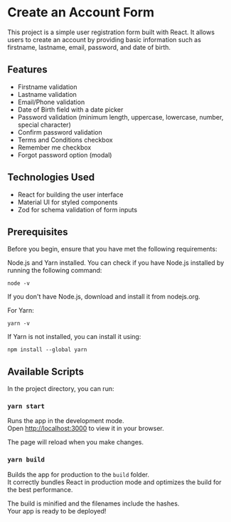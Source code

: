 # Create an Account Form

This project is a simple user registration form built with React. It allows users to create an account by providing basic information such as firstname, lastname, email, password, and date of birth.

## Features
- Firstname validation
- Lastname validation
- Email/Phone validation
- Date of Birth field with a date picker
- Password validation (minimum length, uppercase, lowercase, number, special character)
- Confirm password validation
- Terms and Conditions checkbox
- Remember me checkbox
- Forgot password option (modal)

## Technologies Used
- React for building the user interface
- Material UI for styled components
- Zod for schema validation of form inputs

## Prerequisites
Before you begin, ensure that you have met the following requirements:

Node.js and Yarn installed. You can check if you have Node.js installed by running the following command:

```
node -v
```

If you don't have Node.js, download and install it from nodejs.org.

For Yarn:

```
yarn -v
```

If Yarn is not installed, you can install it using:

```
npm install --global yarn
```

## Available Scripts

In the project directory, you can run:

### `yarn start`

Runs the app in the development mode.\
Open [http://localhost:3000](http://localhost:3000) to view it in your browser.

The page will reload when you make changes.

### `yarn build`

Builds the app for production to the `build` folder.\
It correctly bundles React in production mode and optimizes the build for the best performance.

The build is minified and the filenames include the hashes.\
Your app is ready to be deployed!
